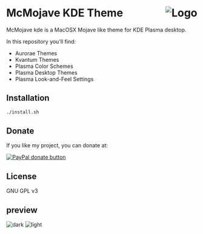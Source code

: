 <img src="https://github.com/vinceliuice/Sierra-gtk-theme/blob/imgs/logo.png" alt="Logo" align="right" /> McMojave KDE Theme
======

McMojave kde is a MacOSX Mojave like theme for KDE Plasma desktop.

In this repository you'll find:

- Aurorae Themes
- Kvantum Themes
- Plasma Color Schemes
- Plasma Desktop Themes
- Plasma Look-and-Feel Settings

## Installation

```sh
./install.sh
```

## Donate

If you like my project, you can donate at:

<span class="paypal"><a href="https://www.paypal.me/vinceliuice" title="Donate to this project using Paypal"><img src="https://www.paypalobjects.com/webstatic/mktg/Logo/pp-logo-100px.png" alt="PayPal donate button" /></a></span>

## License

GNU GPL v3

## preview

![dark](../master/plasma/look-and-feel/com.github.vinceliuice.McMojave/contents/previews/fullscreenpreview.jpg)
![light](../master/plasma/look-and-feel/com.github.vinceliuice.McMojave-light/contents/previews/fullscreenpreview.jpg)


